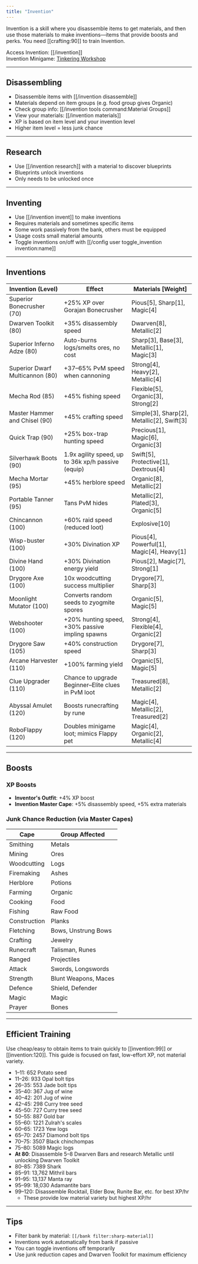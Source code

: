 ```yaml
---
title: "Invention"
---
```


Invention is a skill where you disassemble items to get materials, and then use those materials to make inventions—items that provide boosts and perks. You need [[crafting:90]] to train Invention.

Access Invention: [[/invention]]  
Invention Minigame: [Tinkering Workshop](../../minigames/tinkering-workshop.md)

---

## Disassembling

- Disassemble items with [[/invention disassemble]]
- Materials depend on item groups (e.g. food group gives Organic)
- Check group info: [[/invention tools command\:Material Groups]]
- View your materials: [[/invention materials]]
- XP is based on item level and your invention level
- Higher item level = less junk chance

---

## Research

- Use [[/invention research]] with a material to discover blueprints
- Blueprints unlock inventions
- Only needs to be unlocked once

---

## Inventing

- Use [[/invention invent]] to make inventions
- Requires materials and sometimes specific items
- Some work passively from the bank, others must be equipped
- Usage costs small material amounts
- Toggle inventions on/off with [[/config user toggle_invention invention\:name]]

---

## Inventions

| **Invention (Level)**           | **Effect**                                         | **Materials [Weight]**                     |
| ------------------------------- | -------------------------------------------------- | ------------------------------------------ |
| Superior Bonecrusher (70)       | +25% XP over Gorajan Bonecrusher                   | Pious[5], Sharp[1], Magic[4]               |
| Dwarven Toolkit (80)            | +35% disassembly speed                             | Dwarven[8], Metallic[2]                    |
| Superior Inferno Adze (80)      | Auto-burns logs/smelts ores, no cost               | Sharp[3], Base[3], Metallic[1], Magic[3]   |
| Superior Dwarf Multicannon (80) | +37–65% PvM speed when cannoning                   | Strong[4], Heavy[2], Metallic[4]           |
| Mecha Rod (85)                  | +45% fishing speed                                 | Flexible[5], Organic[3], Strong[2]         |
| Master Hammer and Chisel (90)   | +45% crafting speed                                | Simple[3], Sharp[2], Metallic[2], Swift[3] |
| Quick Trap (90)                 | +25% box-trap hunting speed                        | Precious[1], Magic[6], Organic[3]          |
| Silverhawk Boots (90)           | 1.9x agility speed, up to 36k xp/h passive (equip) | Swift[5], Protective[1], Dextrous[4]       |
| Mecha Mortar (95)               | +45% herblore speed                                | Organic[8], Metallic[2]                    |
| Portable Tanner (95)            | Tans PvM hides                                     | Metallic[2], Plated[3], Organic[5]         |
| Chincannon (100)                | +60% raid speed (reduced loot)                     | Explosive[10]                              |
| Wisp-buster (100)               | +30% Divination XP                                 | Pious[4], Powerful[1], Magic[4], Heavy[1]  |
| Divine Hand (100)               | +30% Divination energy yield                       | Pious[2], Magic[7], Strong[1]              |
| Drygore Axe (100)               | 10x woodcutting success multiplier                 | Drygore[7], Sharp[3]                       |
| Moonlight Mutator (100)         | Converts random seeds to zyogmite spores           | Organic[5], Magic[5]                       |
| Webshooter (100)                | +20% hunting speed, +30% passive impling spawns    | Strong[4], Flexible[4], Organic[2]         |
| Drygore Saw (105)               | +40% construction speed                            | Drygore[7], Sharp[3]                       |
| Arcane Harvester (110)          | +100% farming yield                                | Organic[5], Magic[5]                       |
| Clue Upgrader (110)             | Chance to upgrade Beginner–Elite clues in PvM loot | Treasured[8], Metallic[2]                  |
| Abyssal Amulet (120)            | Boosts runecrafting by rune                        | Magic[4], Metallic[2], Treasured[2]        |
| RoboFlappy (120)                | Doubles minigame loot; mimics Flappy pet           | Magic[4], Organic[2], Metallic[4]          |

---

## Boosts

### XP Boosts

- **Inventor's Outfit**: +4% XP boost
- **Invention Master Cape**: +5% disassembly speed, +5% extra materials

### Junk Chance Reduction (via Master Capes)

| **Cape**     | **Group Affected**   |
| ------------ | -------------------- |
| Smithing     | Metals               |
| Mining       | Ores                 |
| Woodcutting  | Logs                 |
| Firemaking   | Ashes                |
| Herblore     | Potions              |
| Farming      | Organic              |
| Cooking      | Food                 |
| Fishing      | Raw Food             |
| Construction | Planks               |
| Fletching    | Bows, Unstrung Bows  |
| Crafting     | Jewelry              |
| Runecraft    | Talisman, Runes      |
| Ranged       | Projectiles          |
| Attack       | Swords, Longswords   |
| Strength     | Blunt Weapons, Maces |
| Defence      | Shield, Defender     |
| Magic        | Magic                |
| Prayer       | Bones                |

---

## Efficient Training

Use cheap/easy to obtain items to train quickly to [[invention:99]] or [[invention:120]]. This guide is focused on fast, low-effort XP, not material variety.

- 1–11: 652 Potato seed
- 11–26: 933 Opal bolt tips
- 26–35: 553 Jade bolt tips
- 35–40: 367 Jug of wine
- 40–42: 201 Jug of wine
- 42–45: 298 Curry tree seed
- 45–50: 727 Curry tree seed
- 50–55: 887 Gold bar
- 55–60: 1221 Zulrah's scales
- 60–65: 1723 Yew logs
- 65–70: 2457 Diamond bolt tips
- 70–75: 3507 Black chinchompas
- 75–80: 5089 Magic logs
- **At 80**: Disassemble 5–8 Dwarven Bars and research Metallic until unlocking Dwarven Toolkit
- 80–85: 7389 Shark
- 85–91: 13,762 Mithril bars
- 91–95: 13,137 Manta ray
- 95–99: 18,030 Adamantite bars
- 99–120: Disassemble Rocktail, Elder Bow, Runite Bar, etc. for best XP/hr
  - These provide low material variety but highest XP/hr

---

## Tips

- Filter bank by material: `[[/bank filter:sharp-material]]`
- Inventions work automatically from bank if passive
- You can toggle inventions off temporarily
- Use junk reduction capes and Dwarven Toolkit for maximum efficiency
